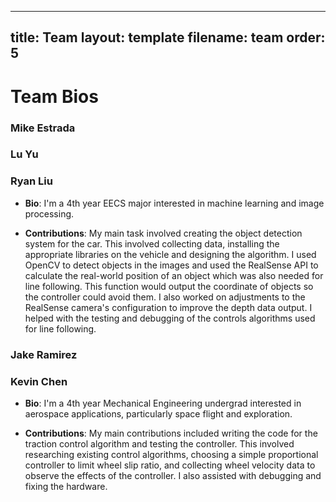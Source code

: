 
---
title: Team
layout: template
filename: team
order: 5
--- 

# Team Bios

### Mike Estrada

### Lu Yu

### Ryan Liu
- **Bio**: I'm a 4th year EECS major interested in machine learning and image processing. 

- **Contributions**: My main task involved creating the object detection system for the car. This involved collecting data, installing the appropriate libraries on the vehicle and designing the algorithm. I used OpenCV to detect objects in the images and used the RealSense API to calculate the real-world position of an object which was also needed for line following. This function would output the coordinate of objects so the controller could avoid them. I also worked on adjustments to the RealSense camera's configuration to improve the depth data output. I helped with the testing and debugging of the controls algorithms used for line following.

### Jake Ramirez

### Kevin Chen

- **Bio**: I'm a 4th year Mechanical Engineering undergrad interested in aerospace applications, particularly space flight and exploration.

- **Contributions**: My main contributions included writing the code for the traction control algorithm and testing the controller. This involved researching existing control algorithms, choosing a simple proportional controller to limit wheel slip ratio, and collecting wheel velocity data to observe the effects of the controller. I also assisted with debugging and fixing the hardware.